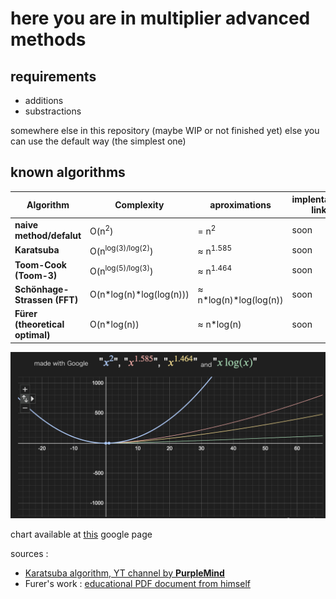 
# here you are in multiplier advanced methods

## requirements 

- additions
- substractions

somewhere else in this repository
(maybe WIP or not finished yet)
 else you can use the default way (the simplest one)

## known algorithms

| **Algorithm**                   | **Complexity**                    | **aproximations**        |**implentation link**|
|---------------------------------|-----------------------------------|--------------------------|---------------------|
| **naive method/defalut**        | O(n<sup>2</sup>)                  | = n<sup>2</sup>          |soon                 |
| **Karatsuba**                   | O(n<sup>log(3)/log(2)</sup>)      | ≈ n<sup>1.585</sup>      |soon                 |
| **Toom-Cook (Toom-3)**          | O(n<sup>log(5)/log(3)</sup>)      | ≈ n<sup>1.464</sup>      |soon                 |
| **Schönhage-Strassen (FFT)**    | O(n\*log(n)\*log(log(n)))         | ≈ n\*log(n)\*log(log(n)) |soon                 |
| **Fürer (theoretical optimal)** | O(n\*log(n))                      | ≈ n\*log(n)              |soon                 |

![can't load image](./imgs/graphc.png)

chart available at [this](https://www.google.com/search?q=x%5E%282%29%2C++++++++x%5E%281%2C585%29%2C+x%5E%281%2C464%29%2C+x*log%28x%29&sca_esv=82f58710a97753db&sxsrf=ADLYWIJraRg5vd5wNTJmg8NQkrAETTkZuw%3A1735927503573&ei=zyZ4Z5fAIquFxc8PqvywmQc&ved=0ahUKEwjX49LxkdqKAxWrQvEDHSo-LHMQ4dUDCBA&uact=5&oq=x%5E%282%29%2C++++++++x%5E%281%2C585%29%2C+x%5E%281%2C464%29%2C+x*log%28x%29&gs_lp=Egxnd3Mtd2l6LXNlcnAiLHheKDIpLCAgICAgICAgeF4oMSw1ODUpLCB4XigxLDQ2NCksIHgqbG9nKHgpMgoQABiwAxjWBBhHMgoQABiwAxjWBBhHSKsFUPQDWPQDcAF4AZABAJgBAKABAKoBALgBA8gBAPgBAZgCAaACAJgDAIgGAZAGApIHATGgBwA&sclient=gws-wiz-serp) google page

sources : 

- [Karatsuba algorithm, YT channel by __PurpleMind__](https://www.youtube.com/watch?v=AMl6EJHfUWo)
- Furer's work : [educational PDF document from himself](https://ivv5hpp.uni-muenster.de/u/cl/WS2007-8/mult.pdf)







<!--end page-->
